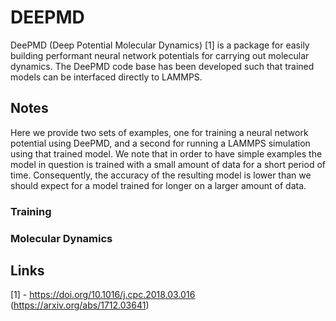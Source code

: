 # DEEPMD

DeePMD (Deep Potential Molecular Dynamics) [1] is a package for easily building performant neural network potentials for carrying out molecular dynamics. The DeePMD code base has been developed such that trained models can be interfaced directly to LAMMPS.

## Notes

Here we provide two sets of examples, one for training a neural network potential using DeePMD, and a second for running a LAMMPS simulation using that trained model.
We note that in order to have simple examples the model in question is trained with a small amount of data for a short period of time. Consequently, the accuracy of the resulting model is lower than we should expect for a model trained for longer on a larger amount of data.

### Training

### Molecular Dynamics


## Links

[1] - https://doi.org/10.1016/j.cpc.2018.03.016 (https://arxiv.org/abs/1712.03641)